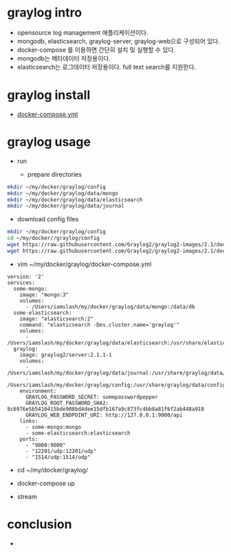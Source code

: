 # graylog intro

- opensource log management 애플리케이션이다.
- mongodb, elasticsearch, graylog-server, graylog-web으로 구성되어 있다.
- docker-compose 를 이용하면 간단히 설치 및 실행할 수 있다. 
- mongodb는 메타데이터 저장용이다.
- elasticsearch는 로그데이터 저장용이다. full text search를 지원한다.

# graylog install

- [docker-compose.yml](https://hub.docker.com/r/graylog2/server/)

# graylog usage

- run

  - prepare directories

```bash
mkdir ~/my/docker/graylog/config
mkdir ~/my/docker/graylog/data/mongo
mkdir ~/my/docker/graylog/data/elasticsearch
mkdir ~/my/docker/graylog/data/journal

```

  - download config files

```bash
mkdir ~/my/docker/graylog/config
cd ~/my/docker//graylog/config
wget https://raw.githubusercontent.com/Graylog2/graylog2-images/2.1/docker/config/graylog.conf
wget https://raw.githubusercontent.com/Graylog2/graylog2-images/2.1/docker/config/log4j2.xml
```
  
  - vim ~/my/docker/graylog/docker-compose.yml

```
version: '2'
services:                      
  some-mongo:                  
    image: "mongo:3"
    volumes:                   
      - /Users/iamslash/my/docker/graylog/data/mongo:/data/db
  some-elasticsearch:          
    image: "elasticsearch:2"   
    command: "elasticsearch -Des.cluster.name='graylog'"
    volumes:
      - /Users/iamslash/my/docker/graylog/data/elasticsearch:/usr/share/elasticsearch/data
  graylog:                     
    image: graylog2/server:2.1.1-1  
    volumes:
      - /Users/iamslash/my/docker/graylog/data/journal:/usr/share/graylog/data/journal
      - /Users/iamslash/my/docker/graylog/config:/usr/share/graylog/data/config
    environment:
      GRAYLOG_PASSWORD_SECRET: somepasswordpepper
      GRAYLOG_ROOT_PASSWORD_SHA2: 8c6976e5b5410415bde908bd4dee15dfb167a9c873fc4bb8a81f6f2ab448a918
      GRAYLOG_WEB_ENDPOINT_URI: http://127.0.0.1:9000/api
    links:
      - some-mongo:mongo
      - some-elasticsearch:elasticsearch
    ports:
      - "9000:9000"
      - "12201/udp:12201/udp"
      - "1514/udp:1514/udp"
```
  
  - cd ~/my/docker/graylog/
  - docker-compose up

- stream

# conclusion

- 
